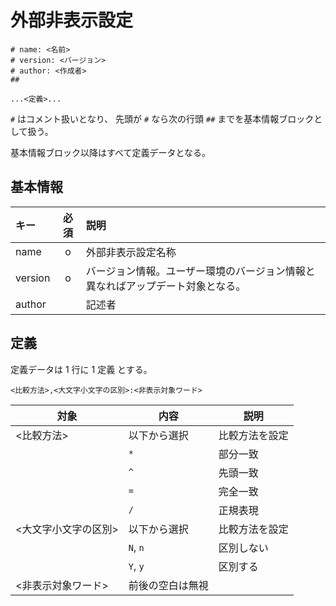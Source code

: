 # 外部非表示設定

```
# name: <名前>
# version: <バージョン>
# author: <作成者>
##

...<定義>...

```

`#` はコメント扱いとなり、
先頭が `#` なら次の行頭 `##` までを基本情報ブロックとして扱う。

基本情報ブロック以降はすべて定義データとなる。

## 基本情報

| キー | 必須 | 説明 |
|:---|:---:|:---|
| name | o | 外部非表示設定名称 |
| version | o | バージョン情報。ユーザー環境のバージョン情報と異なればアップデート対象となる。 |
| author |   | 記述者 |

## 定義

定義データは 1 行に 1 定義 とする。

`<比較方法>,<大文字小文字の区別>:<非表示対象ワード>`

| 対象 | 内容 | 説明 |
|---|---|---|
| <比較方法> | 以下から選択 | 比較方法を設定 |
|            | `*` | 部分一致 |
|            | `^` | 先頭一致 |
|            | `=` | 完全一致 |
|            | `/` | 正規表現 |
| <大文字小文字の区別> | 以下から選択 | 比較方法を設定 |
|                      | `N`, `n` | 区別しない |
|                      | `Y`, `y` | 区別する |
| <非表示対象ワード> | 前後の空白は無視 |  |


